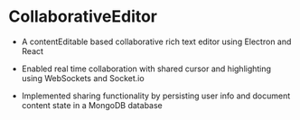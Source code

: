 # CollaborativeEditor
- A contentEditable based collaborative rich text editor using Electron and React

- Enabled real time collaboration with shared cursor and highlighting using WebSockets and Socket.io

- Implemented sharing functionality by persisting user info and document content state in a MongoDB database
